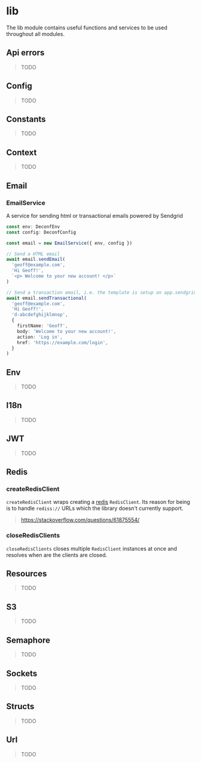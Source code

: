 # lib

The lib module contains useful functions and services to be used throughout all modules.

## Api errors

> TODO

## Config

> TODO

## Constants

> TODO

## Context

> TODO

## Email

### EmailService

A service for sending html or transactional emails powered by Sendgrid

```ts
const env: DeconfEnv
const config: DeconfConfig

const email = new EmailService({ env, config })

// Send a HTML email
await email.sendEmail(
  'geoff@example.com',
  'Hi Geoff!',
  `<p> Welcome to your new account! </p>`
)

// Send a transaction email, i.e. the template is setup on app.sendgrid.com
await email.sendTransactional(
  'geoff@example.com',
  'Hi Geoff!',
  'd-abcdefghijklmnop',
  {
    firstName: 'Geoff',
    body: 'Welcome to your new account!',
    action: 'Log in',
    href: 'https://example.com/login',
  }
)
```

## Env

> TODO

## I18n

> TODO

## JWT

> TODO

## Redis

### createRedisClient

`createRedisClient` wraps creating a [redis](https://github.com/redis/node-redis) `RedisClient`.
Its reason for being is to handle `rediss://` URLs which the library doesn't currently support.

> https://stackoverflow.com/questions/61875554/

### closeRedisClients

`closeRedisClients` closes multiple `RedisClient` instances at once
and resolves when are the clients are closed.

## Resources

> TODO

## S3

> TODO

## Semaphore

> TODO

## Sockets

> TODO

## Structs

> TODO

## Url

> TODO
